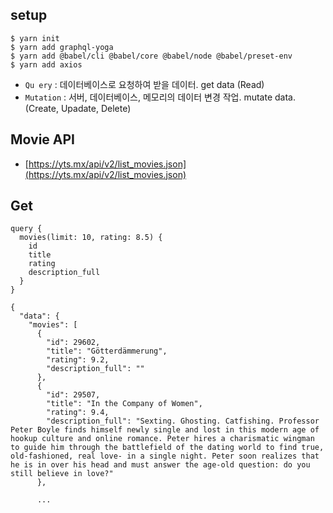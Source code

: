 ## setup

```
$ yarn init
$ yarn add graphql-yoga
$ yarn add @babel/cli @babel/core @babel/node @babel/preset-env
$ yarn add axios
```

- `Qu ery` : 데이터베이스로 요청하여 받을 데이터. get data (Read)
- `Mutation` : 서버, 데이터베이스, 메모리의 데이터 변경 작업. mutate data. (Create, Upadate, Delete)

## Movie API

- [https://yts.mx/api/v2/list_movies.json](https://yts.mx/api/v2/list_movies.json)

## Get

```gql
query {
  movies(limit: 10, rating: 8.5) {
    id
    title
    rating
    description_full
  }
}
```

```
{
  "data": {
    "movies": [
      {
        "id": 29602,
        "title": "Götterdämmerung",
        "rating": 9.2,
        "description_full": ""
      },
      {
        "id": 29507,
        "title": "In the Company of Women",
        "rating": 9.4,
        "description_full": "Sexting. Ghosting. Catfishing. Professor Peter Boyle finds himself newly single and lost in this modern age of hookup culture and online romance. Peter hires a charismatic wingman to guide him through the battlefield of the dating world to find true, old-fashioned, real love- in a single night. Peter soon realizes that he is in over his head and must answer the age-old question: do you still believe in love?"
      },

      ...
```
